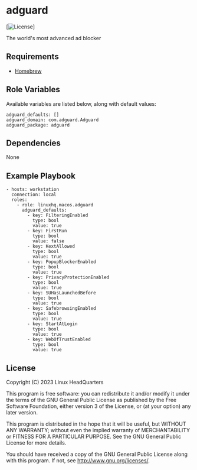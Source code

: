 # adguard

[![License](https://img.shields.io/badge/license-GPLv3-brightgreen.svg?style=flat)]

The world's most advanced ad blocker

## Requirements

* [Homebrew](https://brew.sh)

## Role Variables

Available variables are listed below, along with default values:

    adguard_defaults: []
    adguard_domain: com.adguard.Adguard
    adguard_package: adguard

## Dependencies

None

## Example Playbook

    - hosts: workstation
      connection: local
      roles:
        - role: linuxhq.macos.adguard
          adguard_defaults:
            - key: FilteringEnabled
              type: bool
              value: true
            - key: FirstRun
              type: bool
              value: false
            - key: KextAllowed
              type: bool
              value: true
            - key: PopupBlockerEnabled
              type: bool
              value: true
            - key: PrivacyProtectionEnabled
              type: bool
              value: true
            - key: SUHasLaunchedBefore
              type: bool
              value: true
            - key: SafebrowsingEnabled
              type: bool
              value: true
            - key: StartAtLogin
              type: bool
              value: true
            - key: WebOfTrustEnabled
              type: bool
              value: true

## License

Copyright (C) 2023 Linux HeadQuarters

This program is free software: you can redistribute it and/or modify
it under the terms of the GNU General Public License as published by
the Free Software Foundation, either version 3 of the License, or
(at your option) any later version.

This program is distributed in the hope that it will be useful,
but WITHOUT ANY WARRANTY; without even the implied warranty of
MERCHANTABILITY or FITNESS FOR A PARTICULAR PURPOSE. See the
GNU General Public License for more details.

You should have received a copy of the GNU General Public License
along with this program. If not, see <http://www.gnu.org/licenses/>.
